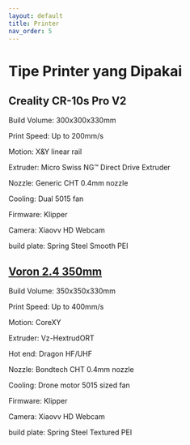 ```yaml
---
layout: default
title: Printer
nav_order: 5
---
```


# Tipe Printer yang Dipakai

## Creality CR-10s Pro V2

Build Volume:   300x300x330mm

Print Speed:    Up to 200mm/s

Motion:         X&Y linear rail 

Extruder:       Micro Swiss NG™ Direct Drive Extruder

Nozzle:         Generic CHT 0.4mm nozzle

Cooling:        Dual 5015 fan

Firmware:       Klipper

Camera:         Xiaovv HD Webcam

build plate:    Spring Steel Smooth PEI


## [Voron 2.4 350mm](https://vorondesign.com/voron2.4)

Build Volume:   350x350x330mm

Print Speed:    Up to 400mm/s

Motion:         CoreXY

Extruder:       Vz-HextrudORT

Hot end:        Dragon HF/UHF

Nozzle:         Bondtech CHT 0.4mm nozzle

Cooling:        Drone motor 5015 sized fan

Firmware:       Klipper

Camera:         Xiaovv HD Webcam

build plate:    Spring Steel Textured PEI

